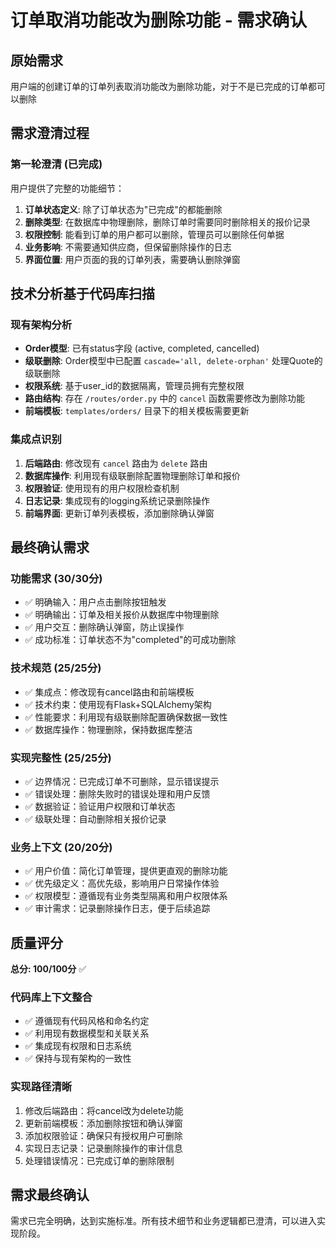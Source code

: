 # 订单取消功能改为删除功能 - 需求确认

## 原始需求
用户端的创建订单的订单列表取消功能改为删除功能，对于不是已完成的订单都可以删除

## 需求澄清过程

### 第一轮澄清 (已完成)
用户提供了完整的功能细节：

1. **订单状态定义**: 除了订单状态为"已完成"的都能删除
2. **删除类型**: 在数据库中物理删除，删除订单时需要同时删除相关的报价记录
3. **权限控制**: 能看到订单的用户都可以删除，管理员可以删除任何单据
4. **业务影响**: 不需要通知供应商，但保留删除操作的日志
5. **界面位置**: 用户页面的我的订单列表，需要确认删除弹窗

## 技术分析基于代码库扫描

### 现有架构分析
- **Order模型**: 已有status字段 (active, completed, cancelled)
- **级联删除**: Order模型中已配置 `cascade='all, delete-orphan'` 处理Quote的级联删除
- **权限系统**: 基于user_id的数据隔离，管理员拥有完整权限
- **路由结构**: 存在 `/routes/order.py` 中的 `cancel` 函数需要修改为删除功能
- **前端模板**: `templates/orders/` 目录下的相关模板需要更新

### 集成点识别
1. **后端路由**: 修改现有 `cancel` 路由为 `delete` 路由
2. **数据库操作**: 利用现有级联删除配置物理删除订单和报价
3. **权限验证**: 使用现有的用户权限检查机制
4. **日志记录**: 集成现有的logging系统记录删除操作
5. **前端界面**: 更新订单列表模板，添加删除确认弹窗

## 最终确认需求

### 功能需求 (30/30分)
- ✅ 明确输入：用户点击删除按钮触发
- ✅ 明确输出：订单及相关报价从数据库中物理删除
- ✅ 用户交互：删除确认弹窗，防止误操作
- ✅ 成功标准：订单状态不为"completed"的可成功删除

### 技术规范 (25/25分)
- ✅ 集成点：修改现有cancel路由和前端模板
- ✅ 技术约束：使用现有Flask+SQLAlchemy架构
- ✅ 性能要求：利用现有级联删除配置确保数据一致性
- ✅ 数据库操作：物理删除，保持数据库整洁

### 实现完整性 (25/25分)
- ✅ 边界情况：已完成订单不可删除，显示错误提示
- ✅ 错误处理：删除失败时的错误处理和用户反馈
- ✅ 数据验证：验证用户权限和订单状态
- ✅ 级联处理：自动删除相关报价记录

### 业务上下文 (20/20分)
- ✅ 用户价值：简化订单管理，提供更直观的删除功能
- ✅ 优先级定义：高优先级，影响用户日常操作体验
- ✅ 权限模型：遵循现有业务类型隔离和用户权限体系
- ✅ 审计需求：记录删除操作日志，便于后续追踪

## 质量评分
**总分: 100/100分** ✅

### 代码库上下文整合
- ✅ 遵循现有代码风格和命名约定
- ✅ 利用现有数据模型和关联关系
- ✅ 集成现有权限和日志系统
- ✅ 保持与现有架构的一致性

### 实现路径清晰
1. 修改后端路由：将cancel改为delete功能
2. 更新前端模板：添加删除按钮和确认弹窗
3. 添加权限验证：确保只有授权用户可删除
4. 实现日志记录：记录删除操作的审计信息
5. 处理错误情况：已完成订单的删除限制

## 需求最终确认
需求已完全明确，达到实施标准。所有技术细节和业务逻辑都已澄清，可以进入实现阶段。